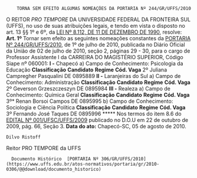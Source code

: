         TORNA SEM EFEITO ALGUMAS NOMEAÇÕES DA PORTARIA Nº 244/GR/UFFS/2010  

 O REITOR *PRO TEMPORE*  DA UNIVERSIDADE FEDERAL DA FRONTEIRA SUL (UFFS), no uso de suas atribuições legais, e tendo em vista o disposto no art. 13 §§ 1º e 6º, da [LEI Nº 8.112, DE 11 DE DEZEMBRO DE 1990](http://www.planalto.gov.br/ccivil_03/LEIS/L8112cons.htm), resolve:   **Art. 1º**  Tornar sem efeito as seguintes nomeações constantes da [PORTARIA Nº 244/GR/UFFS/2010](https://www.uffs.edu.br/atos-normativos/portaria/gr/2010-0244), de 1º de julho de 2010, publicada no Diário Oficial da União de 02 de julho de 2010, seção 2, páginas 29 - 30, para o cargo de Professor Assistente I da CARREIRA DO MAGISTÉRIO SUPERIOR, Código Siape nº 060001: **I -**  Chapecó a) Campo de Conhecimento: Psicologia da Educação     **Classificação**    **Candidato**    **Regime**    **Cód. Vaga**      2º   Juliana Campregher Pasqualini   DE   0895889     **II -**  Laranjeiras do Sul a) Campo de Conhecimento: Administração     **Classificação**    **Candidato**    **Regime**    **Cód. Vaga**      2º   Geverson Grzeszczeszyn   DE   0895984     **III -**  Realeza a) Campo de Conhecimento: Química Geral     **Classificação**    **Candidato**    **Regime**    **Cód. Vaga**      3º*   Renan Borsoi Campos   DE   0895995     b) Campo de Conhecimento: Sociologia e Ciência Política     **Classificação**    **Candidato**    **Regime**    **Cód. Vaga**      3º   Fernando José Taques   DE   0895996     *****  Nos termos do item 8.6 do [EDITAL Nº 001/UFSC/UFFS/2009](http://antiga.uffs.edu.br/wp/wp-content/uploads/editais/Edital001UFSCUFFS2009.pdf) publicado no D.O.U em 22 de outubro de 2009, pág. 66, Seção 3.      **Data do ato:** Chapecó-SC, 05 de agosto de 2010.   
 

    Dilvo Ristoff   
 Reitor PRO TEMPORE da UFFS 

      Documento Histórico  [PORTARIA Nº 306/GR/UFFS/2010](https://www.uffs.edu.br/atos-normativos/portaria/gr/2010-0306/@@download/documento_historico)     
      